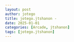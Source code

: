 ```yaml
---
layout: post
author: jotego
title: jotego.jtshanon - 
date: 2025-01-01
categories: [Arcade, jtshanon]
tags: [jotego.jtshanon]
---
```


